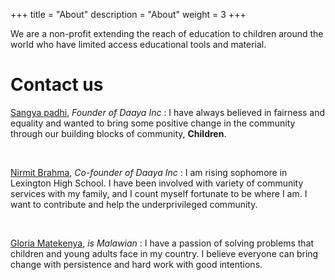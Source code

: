 +++
title = "About"
description = "About"
weight = 3
+++

We are a non-profit extending the reach of education to children around the world who have limited access educational tools and material.

# Contact us
[Sangya padhi](mailto:sangya@daaya.org), *Founder of Daaya Inc* : 
I have always believed in fairness and equality and wanted to bring
some positive change in the community through our building blocks of community, **Children**.

<br>

[Nirmit Brahma](mailto:nirmit@daaya.org), *Co-founder of Daaya Inc* : 
I am rising sophomore in Lexington High School. I have been
involved with variety of community services with my family,
and I count myself fortunate to be where I am. I want to
contribute and help the underprivileged community.

<br>

[Gloria Matekenya](mailto:matekenyagloria@gmail.com), *is Malawian* : 
I have a passion of solving problems that children and young adults face 
in my country. I believe everyone can bring change with persistence and hard work with good
intentions.
